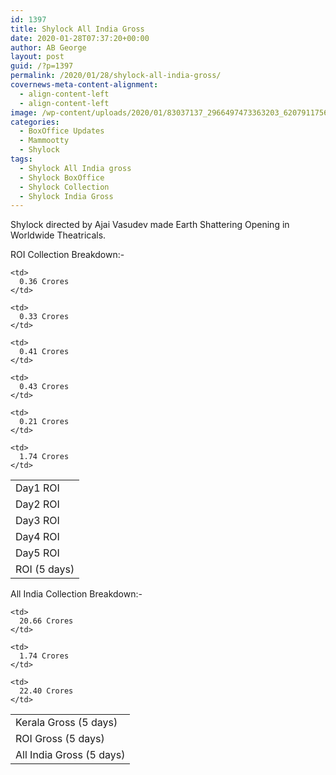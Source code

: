 ```yaml
---
id: 1397
title: Shylock All India Gross
date: 2020-01-28T07:37:20+00:00
author: AB George
layout: post
guid: /?p=1397
permalink: /2020/01/28/shylock-all-india-gross/
covernews-meta-content-alignment:
  - align-content-left
  - align-content-left
image: /wp-content/uploads/2020/01/83037137_2966497473363203_620791175644708864_o.jpg
categories:
  - BoxOffice Updates
  - Mammootty
  - Shylock
tags:
  - Shylock All India gross
  - Shylock BoxOffice
  - Shylock Collection
  - Shylock India Gross
---
```

Shylock directed by Ajai Vasudev made Earth Shattering Opening in Worldwide Theatricals.

ROI Collection Breakdown:-

<table class="wp-block-table">
  <tr>
    <td>
      Day1 ROI
    </td>
    
    <td>
      0.36 Crores
    </td>
  </tr>
  
  <tr>
    <td>
      Day2 ROI
    </td>
    
    <td>
      0.33 Crores
    </td>
  </tr>
  
  <tr>
    <td>
      Day3 ROI
    </td>
    
    <td>
      0.41 Crores
    </td>
  </tr>
  
  <tr>
    <td>
      Day4 ROI
    </td>
    
    <td>
      0.43 Crores
    </td>
  </tr>
  
  <tr>
    <td>
      Day5 ROI
    </td>
    
    <td>
      0.21 Crores
    </td>
  </tr>
  
  <tr>
    <td>
      ROI (5 days)
    </td>
    
    <td>
      1.74 Crores
    </td>
  </tr>
</table>

All India Collection Breakdown:-

<table class="wp-block-table">
  <tr>
    <td>
      Kerala Gross (5 days)
    </td>
    
    <td>
      20.66 Crores
    </td>
  </tr>
  
  <tr>
    <td>
      ROI Gross (5 days)
    </td>
    
    <td>
      1.74 Crores
    </td>
  </tr>
  
  <tr>
    <td>
      All India Gross (5 days)
    </td>
    
    <td>
      22.40 Crores
    </td>
  </tr>
</table>